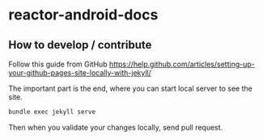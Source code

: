 # reactor-android-docs

## How to develop / contribute

Follow this guide from GitHub
https://help.github.com/articles/setting-up-your-github-pages-site-locally-with-jekyll/

The important part is the end, where you can start local server to see the site.

```bash
bundle exec jekyll serve
```

Then when you validate your changes locally, send pull request.